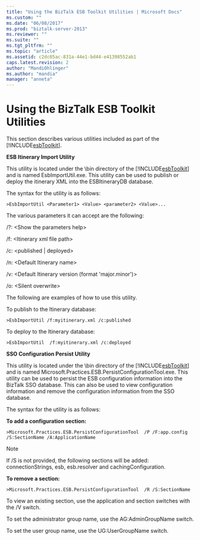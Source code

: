 ```yaml
---
title: "Using the BizTalk ESB Toolkit Utilities | Microsoft Docs"
ms.custom: ""
ms.date: "06/08/2017"
ms.prod: "biztalk-server-2013"
ms.reviewer: ""
ms.suite: ""
ms.tgt_pltfrm: ""
ms.topic: "article"
ms.assetid: c2dc05ac-831a-44e1-bd44-e41398552ab1
caps.latest.revision: 2
author: "MandiOhlinger"
ms.author: "mandia"
manager: "anneta"
---
```

# Using the BizTalk ESB Toolkit Utilities
This section describes various utilities included as part of the [!INCLUDE[esbToolkit](../includes/esbtoolkit-md.md)].  
  
 **ESB Itinerary Import Utility**  
  
 This utility is located under the \bin directory of the [!INCLUDE[esbToolkit](../includes/esbtoolkit-md.md)] and is named EsbImportUtil.exe. This utility can be used to publish or deploy the itinerary XML into the ESBItineraryDB database.  
  
 The syntax for the utility is as follows:  
  
```  
>EsbImportUtil <Parameter1> <Value> <parameter2> <Value>...  
```  
  
 The various parameters it can accept are the following:  
  
 /?: \<Show the parameters help>  
  
 /f: \<Itinerary xml file path>  
  
 /c: \<published &#124; deployed>  
  
 /n: \<Default Itinerary name>  
  
 /v: \<Default Itinerary version (format 'major.minor')>  
  
 /o: \<Silent overwrite>  
  
 The following are examples of how to use this utility.  
  
 To publish to the Itinerary database:  
  
```  
>EsbImportUtil /f:myitinerary.xml /c:published  
```  
  
 To deploy to the Itinerary database:  
  
```  
>EsbImportUtil  /f:myitinerary.xml /c:deployed  
```  
  
 **SSO Configuration Persist Utility**  
  
 This utility is located under the \bin directory of the [!INCLUDE[esbToolkit](../includes/esbtoolkit-md.md)] and is named Microsoft.Practices.ESB.PersistConfigurationTool.exe. This utility can be used to persist the ESB configuration information into the BizTalk SSO database. This can also be used to view configuration information and remove the configuration information from the SSO database.  
  
 The syntax for the utility is as follows:  
  
 **To add a configuration section:**  
  
```  
>Microsoft.Practices.ESB.PersistConfigurationTool  /P /F:app.config /S:SectionName /A:ApplicationName  
```  
  
> [!NOTE]
>  If /S is not provided, the following sections will be added: connectionStrings, esb, esb.resolver and cachingConfiguration.  
  
 **To remove a section:**  
  
```  
>Microsoft.Practices.ESB.PersistConfigurationTool  /R /S:SectionName  
```  
  
 To view an existing section, use the application and section switches with the /V switch.  
  
 To set the administrator group name, use the AG:AdminGroupName switch.  
  
 To set the user group name, use the UG:UserGroupName switch.